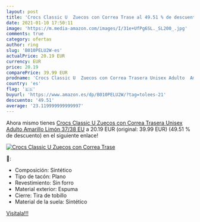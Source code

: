 ```yaml
---
layout: post
title: 'Crocs Classic U  Zuecos con Correa Trase al 49.51 % de descuento'
date: 2021-01-10 17:50:11
image: 'https://m.media-amazon.com/images/I/31e+UfPg6SL._SL200_.jpg'
comments: true
category: ofertas
author: ring
slug: 'B010PELU2W-es'
actualPrice: 20.19 EUR
currency: EUR
price: 20.19
comparePrice: 39.99 EUR
prodname: 'Crocs Classic U  Zuecos con Correa Trasera Unisex Adulto  Amarillo  Limón   37/38 EU'
country: 'es'
flag: '🇪🇸'
buyurl: 'https://www.amazon.es/dp/B010PELU2W/?tag=tolees-21'
descuento: '49.51'
average: '23.119999999999997'
---
```


Ahora mismo tienes [Crocs Classic U  Zuecos con Correa Trasera Unisex Adulto  Amarillo  Limón   37/38 EU](https://www.amazon.es/dp/B010PELU2W/?tag=tolees-21) a 20.19 EUR (original: 39.99 EUR) (49.51 %  de descuento) en el siguiente enlace!

[![Crocs Classic U  Zuecos con Correa Trase](https://m.media-amazon.com/images/I/31e+UfPg6SL._SL200_.jpg)](https://www.amazon.es/dp/B010PELU2W/?tag=tolees-21)

🔎:

- Composición: Sintético
- Tipo de tacón: Plano
- Revestimiento: Sin forro
- Material exterior: Espuma
- Cierre: Tira de tobillo
- Material de la suela: Sintético

[Visítala!!!](https://www.amazon.es/dp/B010PELU2W/?tag=tolees-21)
